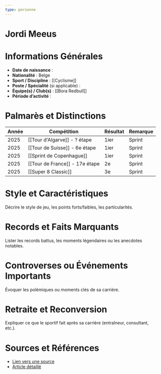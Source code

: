 ```yaml
---
type: personne
---
```


# Jordi Meeus

# Informations Générales
- **Date de naissance** :  
- **Nationalité** :  Belge
- **Sport / Discipline** : [[Cyclisme]] 
- **Poste / Spécialité** (si applicable) :  
- **Équipe(s) / Club(s)** :  [[Bora Redbull]]
- **Période d’activité** :  

# Palmarès et Distinctions
| Année | Compétition                    | Résultat | Remarque |
| ----- | ------------------------------ | -------- | -------- |
| 2025  | [[Tour d'Algarve]] -  ? étape  | 1ier     | Sprint   |
| 2025  | [[Tour de Suisse]] - 6e étape  | 1ier     | Sprint   |
| 2025  | [[Sprint de Copenhague]]       | 1ier     | Sprint   |
| 2025  | [[Tour de France]] - 17e étape | 2e       | Sprint   |
| 2025  | [[Super 8 Classic]]            | 3e       | Sprint   |

# Style et Caractéristiques
Décrire le style de jeu, les points forts/faibles, les particularités.

# Records et Faits Marquants
Lister les records battus, les moments légendaires ou les anecdotes notables.

# Controverses ou Événements Importants
Évoquer les polémiques ou moments clés de sa carrière.

# Retraite et Reconversion
Expliquer ce que le sportif fait après sa carrière (entraîneur, consultant, etc.).

# Sources et Références
- [Lien vers une source](#)
- [Article détaillé](#)
